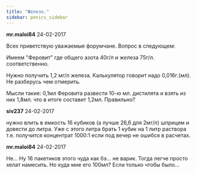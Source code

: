 ```yaml
---
title: "Железо."
sidebar: ponics_sidebar
---
```


**mr.maloi84** 24-02-2017

Всех приветствую уважаемые форумчане. Вопрос в следующем:

Имеем "Феровит" где общего азота 40г/л и железа 75г/л. соответственно.

Нужно получить 1,2 мг/л железа. Калькулятор говорит надо 0,016г.(мл). Не разберусь чем отмерить.

Мысли такие: 0,1мл Феровита развести 10-ю мл. дистилята и взять из них 1,8мл. что в итоге составит 1,2мл. Правильно?


**siv237** 24-02-2017

нужно влить в емкость 16 кубиков (а лучше 26,6 для 2мг/л) шприцем и довести до литра. Уже с этого литра брать 1 кубик на 1 литр раствора т.е. получится концентрат 1000:1 если под вечер не ошибся в расчетах.


**mr.maloi84** 24-02-2017

Не... Ну 16 пакетиков этого чуда как бэ... не варик. Тогда легче просто хелат намесить. Но куда мне его 100мл? Если только чтобы было...


